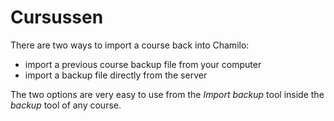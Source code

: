 # Cursussen

There are two ways to import a course back into Chamilo:

* import a previous course backup file from your computer
* import a backup file directly from the server

The two options are very easy to use from the _Import backup_ tool inside the _backup_ tool of any course.

